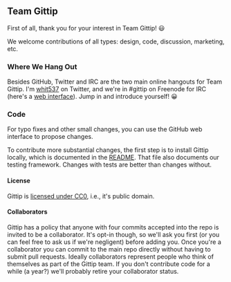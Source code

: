## Team Gittip

First of all, thank you for your interest in Team Gittip! :smiley:

We welcome contributions of all types: design, code, discussion, marketing,
etc.


### Where We Hang Out

Besides GitHub, Twitter and IRC are the two main online hangouts for Team
Gittip. I'm [whit537](https://twitter.com/whit537) on Twitter, and we're in
#gittip on Freenode for IRC (here's a [web
interface](https://webchat.freenode.net/)). Jump in and introduce yourself!
:grinning:


### Code

For typo fixes and other small changes, you can use the GitHub web interface to
propose changes.

To contribute more substantial changes, the first step is to install Gittip
locally, which is documented in the
[README](https://github.com/whit537/www.gittip.com). That file also documents
our testing framework. Changes with tests are better than changes without.


#### License

Gittip is [licensed under
CC0](https://github.com/whit537/www.gittip.com/tree/master/LICENSE), i.e., it's
public domain. 


#### Collaborators

Gittip has a policy that anyone with four commits accepted into the repo is
invited to be a collaborator. It's opt-in though, so we'll ask you first (or
you can feel free to ask us if we're negligent) before adding you. Once you're
a collaborator you can commit to the main repo directly without having to
submit pull requests. Ideally collaborators represent people who think of
themselves as part of the Gittip team. If you don't contribute code for a while
(a year?) we'll probably retire your collaborator status.
